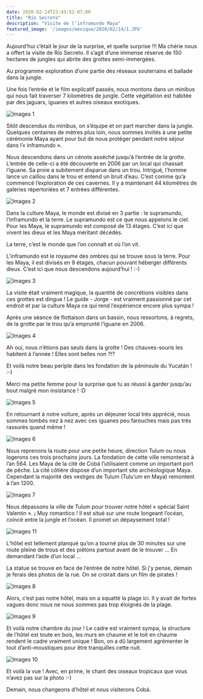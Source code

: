 ```yaml
---
date: 2020-02-14T23:43:52-07:00
title: "Río Secreto"
description: "Visite de l’inframundo Maya"
featured_image: '/images/mexique/2020/02/14/1.JPG'
---
```


Aujourd’hui c’était le jour de la surprise, et quelle surprise !!! Ma chérie nous a offert la visite de Río Secreto. Il s’agit d’une immense réserve de 150 hectares de jungles qui abrite des grottes semi-immergées. 

Au programme exploration d’une partie des réseaux souterrains et ballade dans la jungle. 

Une fois l’entrée et le film explicatif passés, nous montons dans un minibus qui nous fait traverser 7 kilomètres de jungle. Cette végétation est habitée par des jaguars, iguanes et autres oiseaux exotiques. 

![Images 1](/images/mexique/2020/02/14/1.JPG)

Sitôt descendus du minibus, on s’équipe et on part marcher dans la jungle. Quelques centaines de mètres plus loin, nous sommes invités à une petite cérémonie Maya ayant pour but de nous protéger pendant notre séjour dans l’« inframundo ». 

Nous descendons dans un cénote asséché jusqu’à l’entrée de la grotte. L’entrée de celle-ci a été découverte en 2006 par un local qui chassait l’iguane. Sa proie a subitement disparue dans un trou. Intrigué,  l’homme lance un caillou dans le trou et entend un bruit d’eau. C’est comme qu’a commencé l’exploration de ces cavernes. Il y a maintenant 44 kilomètres de galeries répertoriées et 7 entrées différentes. 

![Images 2](/images/mexique/2020/02/14/2.JPG)

Dans la culture Maya, le monde est divisé en 3 partie : le supramundo, l’inframundo et la terre. Le supramundo est ce que nous appelons le ciel. Pour les Maya, le supramundo est composé de 13 étages. C’est ici que vivent les dieux et les Maya méritant décédés. 

La terre, c’est le monde que l’on connaît et où l’on vit. 

L’inframundo est le royaume des ombres qui se trouve sous la terre. Pour les Maya, il est divisés en 9 étages, chacun pouvant héberger différents dieux. C’est ici que nous descendons aujourd’hui ! :-)

![Images 3](/images/mexique/2020/02/14/3.JPG)

La visite était vraiment magique, la quantité de concrétions visibles dans ces grottes est dingue ! Le guide - Jorge - est vraiment passionné par cet endroit et par la culture Maya ce qui rend l’expérience encore plus sympa !

Après une séance de flottaison dans un bassin, nous ressortons, à regrets, de la grotte par le trou qu’a emprunté l’iguane en 2006. 

![Images 4](/images/mexique/2020/02/14/4.JPG)

Ah oui, nous n’étions pas seuls dans la grotte ! Des chauves-souris les habitent à l’année ! Elles sont belles non ?!?

Et voilà notre beau periple dans les fondation de la péninsule du Yucatán ! :-)

Merci ma petite femme pour la surprise que tu as réussi à garder jusqu’au bout malgré mon insistance ! :D

![Images 5](/images/mexique/2020/02/14/5.JPG)

En retournant à notre voiture, après un déjeuner local très apprécié, nous sommes tombés nez à nez avec ces iguanes peu farouches mais pas très rassurés quand même !

![Images 6](/images/mexique/2020/02/14/6.JPG)

Nous reprenons la route pour une petite heure, direction Tulum ou nous logerons ces trois prochains jours. La fondation de cette ville remonterait à l’an 564. Les Maya de la cité de Cobá l’utilisaient comme un important port de pêche. La cité côtière dispose d’un important site archéologique Maya. Cependant la majorité des vestiges de Tulum (Tulu’um en Maya) remontent à l’an 1200. 

![Images 7](/images/mexique/2020/02/14/7.JPG)

Nous dépassons la ville de Tulum pour trouver notre hôtel « spécial Saint Valentin ».  ¡ Muy romantico ! Il est situé sur une route longeant l’océan, coincé entre la jungle et l’océan. Il promet un dépaysement total !

![Images 11](/images/mexique/2020/02/14/11.JPG)

L’hôtel est tellement planqué qu’on a tourné plus de 30 minutes sur une route pleine de trous et des piétons partout avant de le trouver ... En demandant l’aide d’un local ... 

La statue se trouve en face de l’entrée de notre hôtel. Si j’y pense, demain je ferais des photos de la rue. On se croirait dans un film de pirates !

![Images 8](/images/mexique/2020/02/14/8.JPG)

Alors, c’est pas notre hôtel, mais on a squatté la plage ici. Il y avait de fortes vagues donc nous ne nous sommes pas trop éloignés de la plage. 

![Images 9](/images/mexique/2020/02/14/9.JPG)

Et voilà notre chambre du jour ! Le cadre est vraiment sympa, la structure de l’hôtel est toute en bois, les murs en chaume et le toit en chaume rendent le cadre vraiment unique !
Bon, on a dû largement agrémenter le tout d’anti-moustiques pour être tranquilles cette nuit. 

![Images 10](/images/mexique/2020/02/14/10.JPG)

Et voilà la vue ! Avec, en prime, le chant des oiseaux tropicaux que vous n’avez pas sur la photo :-)

Demain, nous changeons d’hôtel et nous visiterons Cobá. 